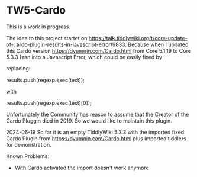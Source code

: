 # TW5-Cardo

This is a work in progress.

The idea to this project startet on https://talk.tiddlywiki.org/t/core-update-of-cardo-plugin-results-in-javascript-error/9833. Because when I updated this Cardo version https://dyumnin.com/Cardo.html from Core 5.1.19 to Core 5.3.3 I ran into a Javascript Error, which could be easily fixed by

replacing:

results.push(regexp.exec(text));

with

results.push(regexp.exec(text)[0]);

Unfortunately the Community has reason to assume that the Creator of the Cardo Pluggin died in 2019. So we would like to maintain this plugin.

2024-06-19
So far it is an empty TiddlyWiki 5.3.3 with the imported fixed Cardo Plugin from https://dyumnin.com/Cardo.html plus imported tiddlers for demonstration.

Known Problems:
* With Cardo activated the import doesn't work anymore
